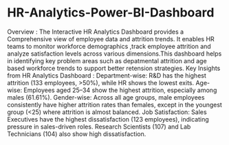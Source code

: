 # HR-Analytics-Power-BI-Dashboard
Overview : The Interactive HR Analytics Dashboard provides a Comprehensive view of employee data and attrition trends. It enables HR teams to monitor workforce demographics ,track employee attrition and analyze satisfaction levels across various dimensions.This dashboard helps in identifying key problem areas such as depatmental attrition and age based workforce trends to support better retension strategies.
Key Insights from HR Analytics Dashboard :
Department-wise: R&D has the highest attrition (133 employees, >50%), while HR shows the lowest exits.
Age-wise: Employees aged 25–34 show the highest attrition, especially among males (61.61%).
Gender-wise: Across all age groups, male employees consistently have higher attrition rates than females, except in the youngest group (<25) where attrition is almost balanced.
Job Satisfaction:
Sales Executives have the highest dissatisfaction (123 employees), indicating pressure in sales-driven roles.
Research Scientists (107) and Lab Technicians (104) also show high dissatisfaction.
